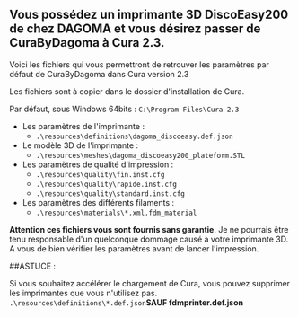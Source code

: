 ## Vous possédez un imprimante 3D DiscoEasy200 de chez DAGOMA et vous désirez passer de CuraByDagoma à Cura 2.3.
Voici les fichiers qui vous permettront de retrouver les paramètres par défaut de CuraByDagoma dans Cura version 2.3

Les fichiers sont à copier dans le dossier d'installation de Cura.

Par défaut, sous Windows 64bits :
`C:\Program Files\Cura 2.3`

- Les paramètres de l'imprimante :
  - `.\resources\definitions\dagoma_discoeasy.def.json`
- Le modèle 3D de l'imprimante :
  - `.\resources\meshes\dagoma_discoeasy200_plateform.STL`
- Les paramètres de qualité d'impression :
  - `.\resources\quality\fin.inst.cfg`
  - `.\resources\quality\rapide.inst.cfg`
  - `.\resources\quality\standard.inst.cfg`
- Les paramètres des différents filaments :
  - `.\resources\materials\*.xml.fdm_material`

**Attention ces fichiers vous sont fournis sans garantie**. Je ne pourrais être tenu responsable d'un quelconque dommage causé à votre imprimante 3D. A vous de bien vérifier les paramètres avant de lancer l'impression.

##ASTUCE :

Si vous souhaitez accélérer le chargement de Cura, vous pouvez supprimer les imprimantes que vous n'utilisez pas.
`.\resources\definitions\*.def.json`**SAUF fdmprinter.def.json**
